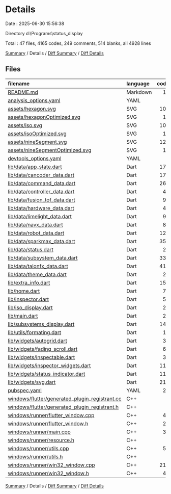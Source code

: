 # Details

Date : 2025-06-30 15:56:38

Directory d:\\Programs\\status_display

Total : 47 files,  4165 codes, 249 comments, 514 blanks, all 4928 lines

[Summary](results.md) / Details / [Diff Summary](diff.md) / [Diff Details](diff-details.md)

## Files
| filename | language | code | comment | blank | total |
| :--- | :--- | ---: | ---: | ---: | ---: |
| [README.md](/README.md) | Markdown | 10 | 0 | 7 | 17 |
| [analysis\_options.yaml](/analysis_options.yaml) | YAML | 8 | 22 | 5 | 35 |
| [assets/hexagon.svg](/assets/hexagon.svg) | SVG | 109 | 0 | 1 | 110 |
| [assets/hexagonOptimized.svg](/assets/hexagonOptimized.svg) | SVG | 12 | 0 | 1 | 13 |
| [assets/iso.svg](/assets/iso.svg) | SVG | 104 | 0 | 1 | 105 |
| [assets/isoOptimized.svg](/assets/isoOptimized.svg) | SVG | 11 | 0 | 1 | 12 |
| [assets/nineSegment.svg](/assets/nineSegment.svg) | SVG | 122 | 0 | 1 | 123 |
| [assets/nineSegmentOptimized.svg](/assets/nineSegmentOptimized.svg) | SVG | 15 | 0 | 1 | 16 |
| [devtools\_options.yaml](/devtools_options.yaml) | YAML | 4 | 0 | 0 | 4 |
| [lib/data/app\_state.dart](/lib/data/app_state.dart) | Dart | 177 | 0 | 5 | 182 |
| [lib/data/cancoder\_data.dart](/lib/data/cancoder_data.dart) | Dart | 179 | 0 | 13 | 192 |
| [lib/data/command\_data.dart](/lib/data/command_data.dart) | Dart | 265 | 0 | 29 | 294 |
| [lib/data/controller\_data.dart](/lib/data/controller_data.dart) | Dart | 47 | 0 | 6 | 53 |
| [lib/data/fusion\_tof\_data.dart](/lib/data/fusion_tof_data.dart) | Dart | 91 | 0 | 11 | 102 |
| [lib/data/hardware\_data.dart](/lib/data/hardware_data.dart) | Dart | 49 | 0 | 9 | 58 |
| [lib/data/limelight\_data.dart](/lib/data/limelight_data.dart) | Dart | 91 | 0 | 6 | 97 |
| [lib/data/navx\_data.dart](/lib/data/navx_data.dart) | Dart | 81 | 0 | 6 | 87 |
| [lib/data/robot\_data.dart](/lib/data/robot_data.dart) | Dart | 121 | 0 | 16 | 137 |
| [lib/data/sparkmax\_data.dart](/lib/data/sparkmax_data.dart) | Dart | 359 | 0 | 13 | 372 |
| [lib/data/status.dart](/lib/data/status.dart) | Dart | 24 | 0 | 9 | 33 |
| [lib/data/subsystem\_data.dart](/lib/data/subsystem_data.dart) | Dart | 331 | 0 | 49 | 380 |
| [lib/data/talonfx\_data.dart](/lib/data/talonfx_data.dart) | Dart | 413 | 0 | 10 | 423 |
| [lib/data/theme\_data.dart](/lib/data/theme_data.dart) | Dart | 21 | 1 | 2 | 24 |
| [lib/extra\_info.dart](/lib/extra_info.dart) | Dart | 153 | 0 | 4 | 157 |
| [lib/home.dart](/lib/home.dart) | Dart | 75 | 0 | 4 | 79 |
| [lib/inspector.dart](/lib/inspector.dart) | Dart | 53 | 0 | 8 | 61 |
| [lib/iso\_display.dart](/lib/iso_display.dart) | Dart | 21 | 0 | 5 | 26 |
| [lib/main.dart](/lib/main.dart) | Dart | 25 | 0 | 6 | 31 |
| [lib/subsystems\_display.dart](/lib/subsystems_display.dart) | Dart | 145 | 0 | 16 | 161 |
| [lib/utils/formating.dart](/lib/utils/formating.dart) | Dart | 13 | 0 | 3 | 16 |
| [lib/widgets/autogrid.dart](/lib/widgets/autogrid.dart) | Dart | 31 | 1 | 6 | 38 |
| [lib/widgets/fading\_scroll.dart](/lib/widgets/fading_scroll.dart) | Dart | 67 | 0 | 7 | 74 |
| [lib/widgets/inspectable.dart](/lib/widgets/inspectable.dart) | Dart | 30 | 1 | 6 | 37 |
| [lib/widgets/inspector\_widgets.dart](/lib/widgets/inspector_widgets.dart) | Dart | 117 | 0 | 12 | 129 |
| [lib/widgets/status\_indicator.dart](/lib/widgets/status_indicator.dart) | Dart | 114 | 0 | 8 | 122 |
| [lib/widgets/svg.dart](/lib/widgets/svg.dart) | Dart | 211 | 75 | 70 | 356 |
| [pubspec.yaml](/pubspec.yaml) | YAML | 24 | 55 | 14 | 93 |
| [windows/flutter/generated\_plugin\_registrant.cc](/windows/flutter/generated_plugin_registrant.cc) | C++ | 9 | 4 | 5 | 18 |
| [windows/flutter/generated\_plugin\_registrant.h](/windows/flutter/generated_plugin_registrant.h) | C++ | 5 | 5 | 6 | 16 |
| [windows/runner/flutter\_window.cpp](/windows/runner/flutter_window.cpp) | C++ | 49 | 7 | 16 | 72 |
| [windows/runner/flutter\_window.h](/windows/runner/flutter_window.h) | C++ | 20 | 5 | 9 | 34 |
| [windows/runner/main.cpp](/windows/runner/main.cpp) | C++ | 30 | 4 | 10 | 44 |
| [windows/runner/resource.h](/windows/runner/resource.h) | C++ | 9 | 6 | 2 | 17 |
| [windows/runner/utils.cpp](/windows/runner/utils.cpp) | C++ | 54 | 2 | 10 | 66 |
| [windows/runner/utils.h](/windows/runner/utils.h) | C++ | 8 | 6 | 6 | 20 |
| [windows/runner/win32\_window.cpp](/windows/runner/win32_window.cpp) | C++ | 210 | 24 | 55 | 289 |
| [windows/runner/win32\_window.h](/windows/runner/win32_window.h) | C++ | 48 | 31 | 24 | 103 |

[Summary](results.md) / Details / [Diff Summary](diff.md) / [Diff Details](diff-details.md)